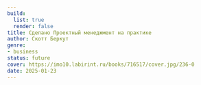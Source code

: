 ```yaml
---
build:
  list: true
  render: false
title: Сделано Проектный менеджмент на практике
author: Скотт Беркут
genre:
- business
status: future
cover: https://imo10.labirint.ru/books/716517/cover.jpg/236-0
date: 2025-01-23
---
```


